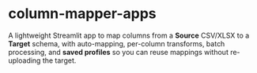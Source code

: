 # column-mapper-apps
A lightweight Streamlit app to map columns from a **Source** CSV/XLSX to a **Target** schema, with auto-mapping, per-column transforms, batch processing, and **saved profiles** so you can reuse mappings without re-uploading the target.
